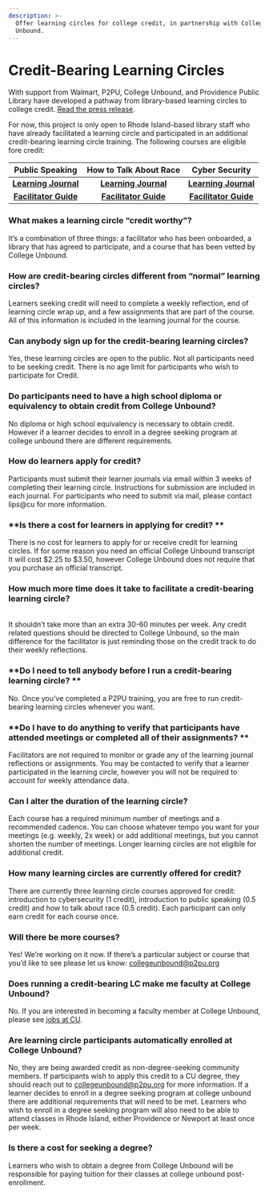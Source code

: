 ```yaml
---
description: >-
  Offer learning circles for college credit, in partnership with College
  Unbound.
---
```


# Credit-Bearing Learning Circles

With support from Walmart, P2PU, College Unbound, and Providence Public Library have developed a pathway from library-based learning circles to college credit. [Read the press release](https://info.p2pu.org/2021/07/21/bringing-college-credits-to-libraries-with-peer-led-learning-circles/).&#x20;

For now, this project is only open to Rhode Island-based library staff who have already facilitated a learning circle and participated in an additional credit-bearing learning circle training. The following courses are eligible fore credit:&#x20;

|                                                **Public Speaking**                                                |                                          **How to Talk About Race**                                          |                                                     **Cyber Security**                                                    |
| :---------------------------------------------------------------------------------------------------------------: | :----------------------------------------------------------------------------------------------------------: | :-----------------------------------------------------------------------------------------------------------------------: |
|   [**Learning Journal**](https://docs.google.com/document/d/1UGBtpmgN1eN9t\_VSDjsL6fwIOVuC3spVtIE5C-oBYfI/edit#)  | [**Learning Journal**](https://docs.google.com/document/d/1bab9ZBgPzXZ6oG-797ha9SRpE-tP9H1qgrqrh3NDL88/edit) |       [**Learning Journal**](https://docs.google.com/document/d/17WK9r2OZkePF6V0vCKbYd7cuHX6vyJLAWflPbi\_ic7Y/edit#)      |
| [**Facilitator Guide**](https://docs.google.com/document/u/1/d/1Ee9qFinK6khLnabnZF7riY6sS39FHjn67bSP4PmVtHw/edit) |  [**Facilitator Guide**](https://docs.google.com/document/d/1tiv1Y4ScGm4mVnJh4tUjCSzvCr44jaaI9\_fn5y36Hvk/)  | [**Facilitator Guide**](https://docs.google.com/document/d/1V0ouIfg7XvGZ2arI5WCRi24QUcLzcpofV7d8rclYWlY/edit?usp=sharing) |

### **What makes a learning circle “credit worthy”?**

It’s a combination of three things: a facilitator who has been onboarded, a library that has agreed to participate, and a course that has been vetted by College Unbound.

### **How are credit-bearing circles different from “normal” learning circles?**

Learners seeking credit will need to complete a weekly reflection, end of learning circle wrap up, and a few assignments that are part of the course. All of this information is included in the learning journal for the course.

### **Can anybody sign up for the credit-bearing learning circles?**

Yes, these learning circles are open to the public. Not all participants need to be seeking credit.  There is no age limit for participants who wish to participate for Credit.

### **Do participants need to have a high school diploma or equivalency to obtain credit from College Unbound?**

No diploma or high school equivalency is necessary to obtain credit.  However if a learner decides to enroll in a degree seeking program at college unbound there are different  requirements.

### **How do learners apply for credit?**

Participants must submit their learner journals via email within 3 weeks of completing their learning circle. Instructions for submission are included in each journal. For participants who need to submit via mail, please contact lips@cu for more information.

### **Is there a cost for learners in applying for credit? **

There is no cost for learners to apply for or receive credit for learning circles. If for some reason you need an official College Unbound transcript It will cost $2.25 to $3.50, however College Unbound does not require that you purchase an official transcript.

### **How much more time does it take to facilitate a credit-bearing learning circle?**

\
It shouldn’t take more than an extra 30-60 minutes per week. Any credit related questions should be directed to College Unbound, so the main difference for the facilitator is just reminding those on the credit track to do their weekly reflections.

### **Do I need to tell anybody before I run a credit-bearing learning circle? **

No. Once you’ve completed a P2PU training, you are free to run credit-bearing learning circles whenever you want.

### **Do I have to do anything to verify that participants have attended meetings or completed all of their assignments? **

Facilitators are not required to monitor or grade any of the learning journal reflections or assignments. You may be contacted to verify that a learner participated in the learning circle, however you will not be required to account for weekly attendance data.

### **Can I alter the duration of the learning circle?**

Each course has a required minimum number of meetings and a recommended cadence. You can choose whatever tempo you want for your meetings (e.g. weekly, 2x week) or add additional meetings, but you cannot shorten the number of meetings. Longer learning circles are not eligible for additional credit.

### **How many learning circles are currently offered for credit?**

There are currently three learning circle courses approved for credit: introduction to cybersecurity (1 credit), introduction to public speaking (0.5 credit) and how to talk about race (0.5 credit).  Each participant can only earn credit for each course once.

### **Will there be more courses?**

Yes! We’re working on it now. If there’s a particular subject or course that you’d like to see please let us know: [collegeunbound@p2pu.org](mailto:collegeunbound@p2pu.org) &#x20;

### **Does running a credit-bearing LC make me faculty at College Unbound?**

No. If you are interested in becoming a faculty member at College Unbound, please see [jobs at CU](https://www.collegeunbound.org/apps/pages/employmentopportunities).

### **Are learning circle participants automatically enrolled at College Unbound?**

No, they are being awarded credit as non-degree-seeking community members. If participants wish to apply this credit to a CU degree, they should reach out to  [collegeunbound@p2pu.org](mailto:collegeunbound@p2pu.org) for more information. If a learner decides to enroll in a degree seeking program at college unbound there are additional requirements that will need to be met.  Learners who wish to enroll in a degree seeking program will also need to be able to attend classes in Rhode Island, either Providence or Newport at least once per week.

### **Is there a cost for seeking a degree?**

Learners who wish to obtain a degree from College Unbound will be responsible for paying tuition for  their classes at college unbound post-enrollment.
